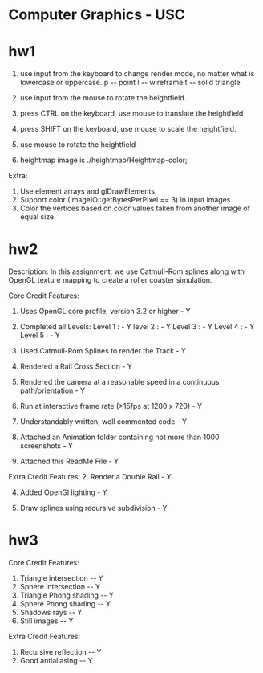 # Computer Graphics - USC

# hw1
1. use input from the keyboard to change render mode, no matter what is lowercase 
or uppercase.
   p -- point
   l -- wireframe
   t -- solid triangle

2. use input from the mouse to rotate the heightfield.
3. press CTRL on the keyboard, use mouse to translate the heightfield
4. press SHIFT on the keyboard, use mouse to scale the heightfield.
5. use mouse to rotate the heightfield
6. heightmap image is ./heightmap/Heightmap-color;

Extra:
1. Use element arrays and glDrawElements.
2. Support color (ImageIO::getBytesPerPixel == 3) in input images.
3. Color the vertices based on color values taken from another image of equal size.

# hw2
Description: In this assignment, we use Catmull-Rom splines along with OpenGL texture mapping to create a roller coaster simulation.

Core Credit Features: 
1. Uses OpenGL core profile, version 3.2 or higher - Y

2. Completed all Levels:
  Level 1 : - Y
  level 2 : - Y
  Level 3 : - Y
  Level 4 : - Y
  Level 5 : - Y

3. Used Catmull-Rom Splines to render the Track - Y

4. Rendered a Rail Cross Section - Y

5. Rendered the camera at a reasonable speed in a continuous path/orientation - Y

6. Run at interactive frame rate (>15fps at 1280 x 720) - Y

7. Understandably written, well commented code - Y

8. Attached an Animation folder containing not more than 1000 screenshots - Y

9. Attached this ReadMe File - Y

Extra Credit Features: 
2. Render a Double Rail - Y

4. Added OpenGl lighting - Y

7. Draw splines using recursive subdivision - Y


# hw3
Core Credit Features: 
1. Triangle intersection -- Y
2. Sphere intersection  -- Y
3. Triangle Phong shading -- Y
4. Sphere Phong shading -- Y
5. Shadows rays  -- Y
6. Still images -- Y

Extra Credit Features:
1. Recursive reflection  -- Y
2. Good antialiasing -- Y 


